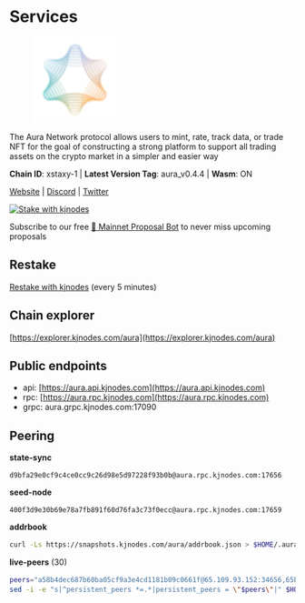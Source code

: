 # Services

<figure><img src="https://raw.githubusercontent.com/kj89/cosmos-images/main/logos/aura.png" width="150" alt=""><figcaption></figcaption></figure>

The Aura Network protocol allows users to mint, rate, track data,  or trade NFT for the goal of constructing a strong platform to  support all trading assets on the crypto market in a simpler and easier way

**Chain ID**: xstaxy-1 | **Latest Version Tag**: aura_v0.4.4 | **Wasm**: ON

[Website](https://aura.network) | [Discord](https://discord.gg/hpvF5QcWRf) | [Twitter](https://twitter.com/AuraNetworkHQ)

[![Stake with kjnodes](https://i.ibb.co/cr44Q8j/button-stake-with-kjnodes.png)](https://restake.app/aura/auravaloper17q4k3j6kcslrcuxtj9mxdcgez7kw7jdma8ykjs)

Subscribe to our free [🤖 Mainnet Proposal Bot](https://t.me/kjnodes_proposal_bot) to never miss upcoming proposals

## Restake

[Restake with kjnodes](https://restake.app/aura/auravaloper17q4k3j6kcslrcuxtj9mxdcgez7kw7jdma8ykjs) (every 5 minutes)
## Chain explorer
[https://explorer.kjnodes.com/aura](https://explorer.kjnodes.com/aura)

## Public endpoints

* api: [https://aura.api.kjnodes.com](https://aura.api.kjnodes.com)
* rpc: [https://aura.rpc.kjnodes.com](https://aura.rpc.kjnodes.com)
* grpc: aura.grpc.kjnodes.com:17090

## Peering

**state-sync**

```text
d9bfa29e0cf9c4ce0cc9c26d98e5d97228f93b0b@aura.rpc.kjnodes.com:17656
```

**seed-node**

```text
400f3d9e30b69e78a7fb891f60d76fa3c73f0ecc@aura.rpc.kjnodes.com:17659
```

**addrbook**
```bash
curl -Ls https://snapshots.kjnodes.com/aura/addrbook.json > $HOME/.aura/config/addrbook.json
```

**live-peers** (30)
```bash
peers="a58b4dec687b60ba05cf9a3e4cd1181b09c0661f@65.109.93.152:34656,65bf908c6c41cacfce9652ed69a17337b023d0d0@57.128.85.172:26656,ed68064620cebd196f56335bf801144efa9fb5ef@185.22.232.82:26656,d9bfa29e0cf9c4ce0cc9c26d98e5d97228f93b0b@65.109.88.38:17656,10b4cb9cbd7d3dae1aacc97355c1269ce5e36c57@93.190.141.68:21056,a859027129ee2524b57c43b9ecbe3bcc4d120efb@195.3.222.183:26656,670c0c23a1196e706e058133fbbb156f7f33b352@5.9.95.147:26656,5816c78cdedd57cd8c647595903504f3779d5017@45.141.122.178:32656,fa474fe8f7159c9699fb39acb2925702f0474502@141.95.157.139:10156,ddad7ae9754de0a474a7bb14f063a17d0fbcf510@107.155.65.7:26656,63a90346040657406ddc48a2679e3bfbe17f717a@65.108.195.29:51656,7885a9e940b45b9a2183488ca3a901b043b6ed67@144.76.40.53:21756,3e7ef25f1c9829351936884618659167400eb0f1@142.132.149.171:26656,0179528068da0dfaf61005cf5aa28793ca42b129@85.25.74.163:26656,b6a0d0d030f35ffffcfe92e72ea13933c1adbe62@116.202.174.253:21656,a19b89ebbf7331f435b8ef100ce501d2377922ea@209.126.116.182:26656,0599779759ed60e12ed39a94cd02d303ba10d591@95.214.52.174:36656,f43c7c9a194ee5a97665a9aad8f887fdbb75e4ca@65.109.225.86:46656,3e05f2b0fdd750511dbff9d3f6a47d3bc3d4b1f0@141.95.204.81:61456,ed15ae05f17dd4e672eec0a96c38364d063b68dc@65.108.6.45:60756,5e87d03a29ceca5e376e55588d9b099bb5d9524f@144.202.72.17:25656,c9c0b28dcf2db5f0e7b756986d3326d62ba47e78@144.126.147.58:26656,dce07d176e5ba4cfdc7b806eb80eabab162a09d0@45.76.213.229:26656,dc9c2ab4055a2ef8ddca435e9d8c120969562f98@194.247.13.139:26656,c2215f1673d21a7462f38bf7fbd16f8567393f7c@13.251.159.166:26656,e46238ddcf2113b70f59b417994c375e2d67e265@71.236.119.108:40656,dd6474ec049a264abd25248f0fd9178058331fe0@54.179.159.96:26656,8d861db065439e8cff79d0d128ce0a141025be46@65.109.69.154:40656,a60a9f3400cb978b313ad5a47d59f6c518ef2a04@3.135.201.61:26656,d09fbac9fa84809f7ca34a40030bea2e87e77caf@148.113.6.190:26656"
sed -i -e "s|^persistent_peers *=.*|persistent_peers = \"$peers\"|" $HOME/.aura/config/config.toml
```
